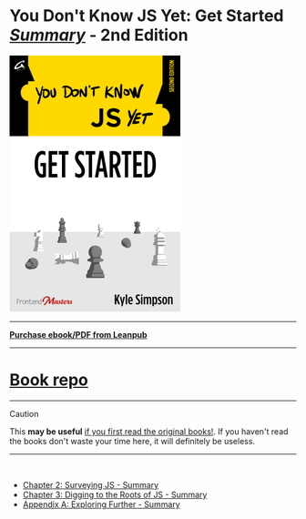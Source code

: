 # You Don't Know JS Yet: Get Started <ins>**_Summary_**</ins> - 2nd Edition

<img src="images/cover.png" width="300">

---

**[Purchase ebook/PDF from Leanpub](https://leanpub.com/ydkjsy-get-started)**

---

# <a href="https://github.com/getify/You-Dont-Know-JS/tree/2nd-ed/get-started">Book repo</a>

---

> [!CAUTION]
> This **may be useful** <ins>if you first read the <a href="https://github.com/getify/You-Dont-Know-JS">original books!</a></ins>.
> If you haven't read the books don't waste your time here, it will definitely be useless.

---

<br>

- [Chapter 2: Surveying JS - Summary](ch2-summary.md)
- [Chapter 3: Digging to the Roots of JS - Summary](ch3-summary.md)
- [Appendix A: Exploring Further - Summary](apA-summary.md)
